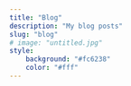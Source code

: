 ```yaml
---
title: "Blog"
description: "My blog posts"
slug: "blog"
# image: "untitled.jpg"
style:
    background: "#fc6238"
    color: "#fff"
---
```

